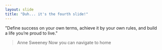 ```yaml
---
layout: slide
title: "Duh... it's the fourth slide!"
---
```

"Define success on your own terms, achieve it by your own rules, and build a life you’re proud to live."
> Anne Sweeney
Now you can navigate to home
